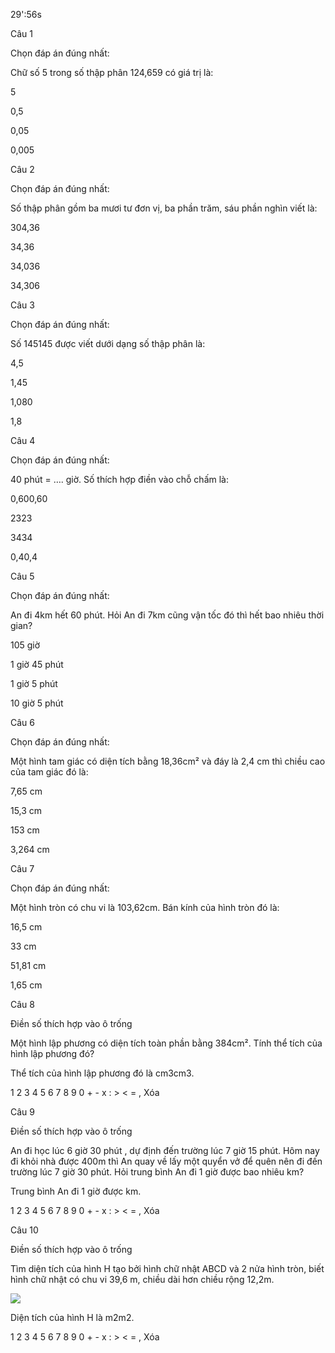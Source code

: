 29':56s

Câu 1

Chọn đáp án đúng nhất: 

Chữ số 5 trong số thập phân 124,659 có giá trị là: 

5

0,5

0,05

0,005

Câu 2

Chọn đáp án đúng nhất: 

Số thập phân gồm ba mươi tư đơn vị, ba phần trăm, sáu phần nghìn viết là: 

304,36

34,36

34,036

34,306

Câu 3

Chọn đáp án đúng nhất: 

Số 145145 được viết dưới dạng số thập phân là: 

4,5

1,45

1,080

1,8

Câu 4

Chọn đáp án đúng nhất: 

40 phút = …. giờ. Số thích hợp điền vào chỗ chấm là: 

0,600,60

2323

3434

0,40,4

Câu 5

Chọn đáp án đúng nhất: 

An đi 4km hết 60 phút. Hỏi An đi 7km cũng vận tốc đó thì hết bao nhiêu thời gian? 

105 giờ

1 giờ 45 phút

1 giờ 5 phút

10 giờ 5 phút

Câu 6

Chọn đáp án đúng nhất: 

Một hình tam giác có diện tích bằng 18,36cm² và đáy là 2,4 cm thì chiều cao của tam giác đó là: 

7,65 cm

15,3 cm

153 cm

3,264 cm

Câu 7

Chọn đáp án đúng nhất: 

Một hình tròn có chu vi là 103,62cm. Bán kính của hình tròn đó là: 

16,5 cm

33 cm

51,81 cm

1,65 cm

Câu 8

Điền số thích hợp vào ô trống 

Một hình lập phương có diện tích toàn phần bằng 384cm². Tính thể tích của hình lập phương đó? 

Thể tích của hình lập phương đó là  cm3cm3.

1 2 3 4 5 6 7 8 9 0 + - x : > < = , Xóa

Câu 9

Điền số thích hợp vào ô trống 

An đi học lúc 6 giờ 30 phút , dự định đến trường lúc 7 giờ 15 phút. Hôm nay đi khỏi nhà được 400m thì An quay về lấy một quyển vở để quên nên đi đến trường lúc 7 giờ 30 phút. Hỏi trung bình An đi 1 giờ được bao nhiêu km? 

Trung bình An đi 1 giờ được  km.

1 2 3 4 5 6 7 8 9 0 + - x : > < = , Xóa

Câu 10

Điền số thích hợp vào ô trống 

Tìm diện tích của hình H tạo bởi hình chữ nhật ABCD và 2 nửa hình tròn, biết hình chữ nhật có chu vi 39,6 m, chiều dài hơn chiều rộng 12,2m.

![](https://onthi123.vn/public/uploads/onthi123h2_3.png)

Diện tích của hình H là  m2m2.

1 2 3 4 5 6 7 8 9 0 + - x : > < = , Xóa
